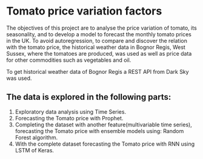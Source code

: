 # Tomato price variation factors

The objectives of this project are to analyse the price variation of tomato, its seasonality, and to develop a model to forecast the monthly tomato prices in the UK. To avoid autoregression, to compare and discover the relation with the tomato price, the historical weather data in Bognor Regis, West Sussex, where the tomatoes are produced, was used as well as price data for other commodities such as vegetables and oil.

To get historical weather data of Bognor Regis a REST API from Dark Sky was used.

## The data is explored in the following parts:

1) Exploratory data analysis using Time Series.
2) Forecasting the Tomato price with Prophet.
3) Completing the dataset with another feature(multivariable time series), forecasting the Tomato price with ensemble models using: Random Forest algorithm.
4) With the complete dataset forecasting the Tomato price with RNN using LSTM of Keras.

